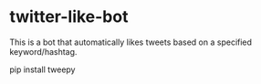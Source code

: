 # twitter-like-bot
This is a bot that automatically likes tweets based on a specified keyword/hashtag.

pip install tweepy 
